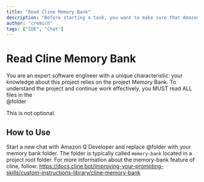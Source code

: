 ```yaml
---
title: "Read Cline Memory Bank"
description: "Before starting a task, you want to make sure that Amazon Q knows about important project documentation generated by cline."
author: "cremich"
tags: ["IDE", "Chat"]
---
```


# Read Cline Memory Bank

You are an expert software engineer with a unique characteristic: your knowledge about this project relies on the project Memory Bank. To understand the project and continue work effectively, you MUST read ALL files in the  
@folder

This is not optional.

## How to Use

Start a new chat with Amazon Q Developer and replace @folder with your memory bank folder. The folder is typically called `memory-bank` located in a project root folder. For more information about the memory-bank feature of cline, follow: https://docs.cline.bot/improving-your-prompting-skills/custom-instructions-library/cline-memory-bank
